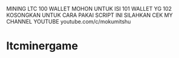 MINING LTC 100 WALLET
MOHON UNTUK ISI 101 WALLET YG 102 KOSONGKAN
UNTUK CARA PAKAI SCRIPT INI SILAHKAN CEK MY CHANNEL YOUTUBE
youtube.com/c/mokumitshu
# ltcminergame
